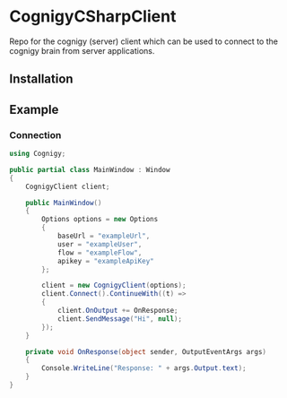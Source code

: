 # CognigyCSharpClient
Repo for the cognigy (server) client which can be used 
to connect to the cognigy brain from server applications.

## Installation

## Example

### Connection
```cs
using Cognigy;

public partial class MainWindow : Window
{
    CognigyClient client;

    public MainWindow()
    {
        Options options = new Options
        {
            baseUrl = "exampleUrl",
            user = "exampleUser",
            flow = "exampleFlow",
            apikey = "exampleApiKey"
        };

        client = new CognigyClient(options);
        client.Connect().ContinueWith((t) =>
        {
            client.OnOutput += OnResponse;
            client.SendMessage("Hi", null);
        });
    }

    private void OnResponse(object sender, OutputEventArgs args)
    {
        Console.WriteLine("Response: " + args.Output.text);
    }
}
```
